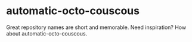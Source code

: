 # automatic-octo-couscous
Great repository names are short and memorable. Need inspiration? How about automatic-octo-couscous.
